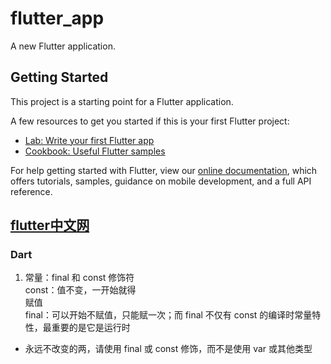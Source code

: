 # flutter_app

A new Flutter application.

## Getting Started

This project is a starting point for a Flutter application.

A few resources to get you started if this is your first Flutter project:

- [Lab: Write your first Flutter app](https://flutter.dev/docs/get-started/codelab)
- [Cookbook: Useful Flutter samples](https://flutter.dev/docs/cookbook)

For help getting started with Flutter, view our
[online documentation](https://flutter.dev/docs), which offers tutorials,
samples, guidance on mobile development, and a full API reference.

## [flutter中文网](https://flutterchina.club/setup-windows/)
### Dart
1. 常量：final 和 const 修饰符 <br />
const：值不变，一开始就得<br>赋值<br/>
final：可以开始不赋值，只能赋一次；而 final 不仅有 const 的编译时常量特性，最重要的是它是运行时
- 永远不改变的两，请使用 final 或 const 修饰，而不是使用 var 或其他类型